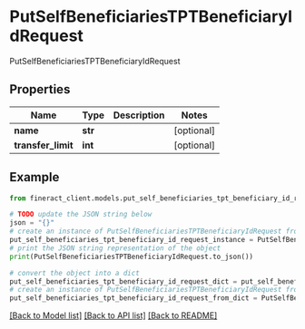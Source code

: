 # PutSelfBeneficiariesTPTBeneficiaryIdRequest

PutSelfBeneficiariesTPTBeneficiaryIdRequest

## Properties

Name | Type | Description | Notes
------------ | ------------- | ------------- | -------------
**name** | **str** |  | [optional] 
**transfer_limit** | **int** |  | [optional] 

## Example

```python
from fineract_client.models.put_self_beneficiaries_tpt_beneficiary_id_request import PutSelfBeneficiariesTPTBeneficiaryIdRequest

# TODO update the JSON string below
json = "{}"
# create an instance of PutSelfBeneficiariesTPTBeneficiaryIdRequest from a JSON string
put_self_beneficiaries_tpt_beneficiary_id_request_instance = PutSelfBeneficiariesTPTBeneficiaryIdRequest.from_json(json)
# print the JSON string representation of the object
print(PutSelfBeneficiariesTPTBeneficiaryIdRequest.to_json())

# convert the object into a dict
put_self_beneficiaries_tpt_beneficiary_id_request_dict = put_self_beneficiaries_tpt_beneficiary_id_request_instance.to_dict()
# create an instance of PutSelfBeneficiariesTPTBeneficiaryIdRequest from a dict
put_self_beneficiaries_tpt_beneficiary_id_request_from_dict = PutSelfBeneficiariesTPTBeneficiaryIdRequest.from_dict(put_self_beneficiaries_tpt_beneficiary_id_request_dict)
```
[[Back to Model list]](../README.md#documentation-for-models) [[Back to API list]](../README.md#documentation-for-api-endpoints) [[Back to README]](../README.md)


